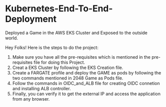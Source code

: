 # Kubernetes-End-To-End-Deployment
Deployed a Game in the AWS EKS Cluster and Exposed to the outside world.

Hey Folks! Here is the steps to do the project:

1. Make sure you have all the pre-requisites which is mentioned in the pre-requisites file for doing this Project. 
2. Creat a EKS Cluster by following the EKS Creation file.
3. Create a FARGATE profile and deploy the GAME as pods by following the two commands mentioned in 2048 Game as Pods file.
4. Follow the commands in OIDC_and_ALB file for creating OIDC connetion and installing ALB controller.
5. Finally, you can verify it to get the external IP and access the application from any browser.
